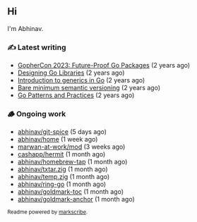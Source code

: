## Hi

I'm Abhinav.

### ✍️ Latest writing


- [GopherCon 2023: Future-Proof Go Packages](https://abhinavg.net/2023/09/27/future-proof-packages/) (2 years ago)
- [Designing Go Libraries](https://abhinavg.net/2022/12/06/designing-go-libraries/) (2 years ago)
- [Introduction to generics in Go](https://abhinavg.net/2022/11/23/generics-intro/) (2 years ago)
- [Bare minimum semantic versioning](https://abhinavg.net/2022/11/07/semver/) (2 years ago)
- [Go Patterns and Practices](https://abhinavg.net/2022/09/19/go-patterns-and-practices-talk/) (2 years ago)

### 🪵 Ongoing work


- [abhinav/git-spice](https://github.com/abhinav/git-spice) (5 days ago)
- [abhinav/home](https://github.com/abhinav/home) (1 week ago)
- [marwan-at-work/mod](https://github.com/marwan-at-work/mod) (3 weeks ago)
- [cashapp/hermit](https://github.com/cashapp/hermit) (1 month ago)
- [abhinav/homebrew-tap](https://github.com/abhinav/homebrew-tap) (1 month ago)
- [abhinav/txtar.zig](https://github.com/abhinav/txtar.zig) (1 month ago)
- [abhinav/temp.zig](https://github.com/abhinav/temp.zig) (1 month ago)
- [abhinav/ring-go](https://github.com/abhinav/ring-go) (1 month ago)
- [abhinav/goldmark-toc](https://github.com/abhinav/goldmark-toc) (1 month ago)
- [abhinav/goldmark-anchor](https://github.com/abhinav/goldmark-anchor) (1 month ago)

<sub>Readme powered by [markscribe](https://github.com/muesli/markscribe).</sub>
